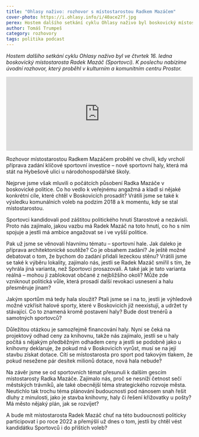 ```yaml
---
title: "Ohlasy naživo: rozhovor s místostarostou Radkem Mazáčem"
cover-photo: https://i.ohlasy.info/i/40ace27f.jpg
perex: Hostem dalšího setkání cyklu Ohlasy naživo byl boskovický místostarosta Radek Mazáč (Sportovci). K poslechu nabízíme úvodní rozhovor, který proběhl v kulturním a komunitním centru Prostor.
author: Tomáš Trumpeš
category: rozhovory
tags: politika podcast
---
```


*Hostem dalšího setkání cyklu Ohlasy naživo byl ve čtvrtek 16. ledna boskovický místostarosta Radek Mazáč (Sportovci). K poslechu nabízíme úvodní rozhovor, který proběhl v kulturním a komunitním centru Prostor.*

<iframe sandbox="allow-scripts allow-top-navigation" scrolling="no" width="100%" height="200" frameborder="0" src="https://embed.radiopublic.com/e?if=ohlasy-podcast-6nVazZ&ge=s1!c140fdb5dfbedfdb146a7d3377656f8f26bd9cb7"></iframe>

Rozhovor místostarostou Radkem Mazáčem proběhl ve chvíli, kdy vrcholí příprava zadání klíčové sportovní investice – nové sportovní haly, která má stát na Hybešově ulici u národohospodářské školy.

Nejprve jsme však mluvili o počátcích působení Radka Mazáče v boskovické politice. Co ho vedlo k veřejnému angažmá a kladl si nějaké konkrétní cíle, které chtěl v Boskovicích prosadit? Vrátili jsme se také k výsledku komunálních voleb na podzim 2018 a k momentu, kdy se stal místostarostou.

Sportovci kandidovali pod záštitou politického hnutí Starostové a nezávislí. Proto nás zajímalo, jakou vazbu má Radek Mazáč na toto hnutí, co ho s ním spojuje a jestli má ambice angažovat se i ve vyšší politice.

Pak už jsme se věnovali hlavnímu tématu – sportovní hale. Jak daleko je příprava architektonické soutěže? Co je obsahem zadání? Je ještě možné debatovat o tom, že bychom do zadání přidali lezeckou stěnu? Vrátili jsme se také k výběru lokality, zajímalo nás, jestli se Radek Mazáč smířil s tím, že vyhrála jiná varianta, než Sportovci prosazovali. A také jak je tato varianta reálná – mohou ji zablokovat občané z nejbližšího okolí? Může zde vzniknout politická vůle, která prosadí další revokaci usnesení a halu přesměruje jinam?

Jakým sportům má tedy hala sloužit? Ptali jsme se i na to, jestli je výhledově možné vzkřísit halové sporty, které v Boskovicích již neexistují, a udržet ty stávající. Co to znamená kromě postavení haly? Bude dost trenérů a samotných sportovců?

Důležitou otázkou je samozřejmě financování haly. Nyní se čeká na projektový odhad ceny za knihovnu, takže nás zajímalo, jestli se u haly počítá s nějakým předběžným odhadem ceny a jestli se podobně jako u knihovny deklaruje, že pokud má v Boskovicích vyrůst, musí se na její stavbu získat dotace. Cítí se místostarosta pro sport pod takovým tlakem, že pokud nesežene pár desítek milionů dotace, nová hala nebude?

Na závěr jsme se od sportovních témat přesunuli k dalším gescím místostarosty Radka Mazáče. Zajímalo nás, proč se nesníží četnost sečí městských trávníků, ale také obecnější téma strategického rozvoje města. Neutichlo tak trochu téma plánování budoucnosti pod nánosem snah řešit dluhy z minulosti, jako je stavba knihovny, haly či řešení křižovatky u pošty? Má město nějaký plán, jak se rozvíjet?

A bude mít místostarosta Radek Mazáč chuť na této budoucnosti politicky participovat i po roce 2022 a přemýšlí už dnes o tom, jestli by chtěl vést kandidátku Sportovců i do příštích voleb?